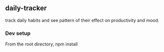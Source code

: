## daily-tracker
track daily habits and see pattern of their effect on productivity and mood.

### Dev setup
From the root directory, npm install